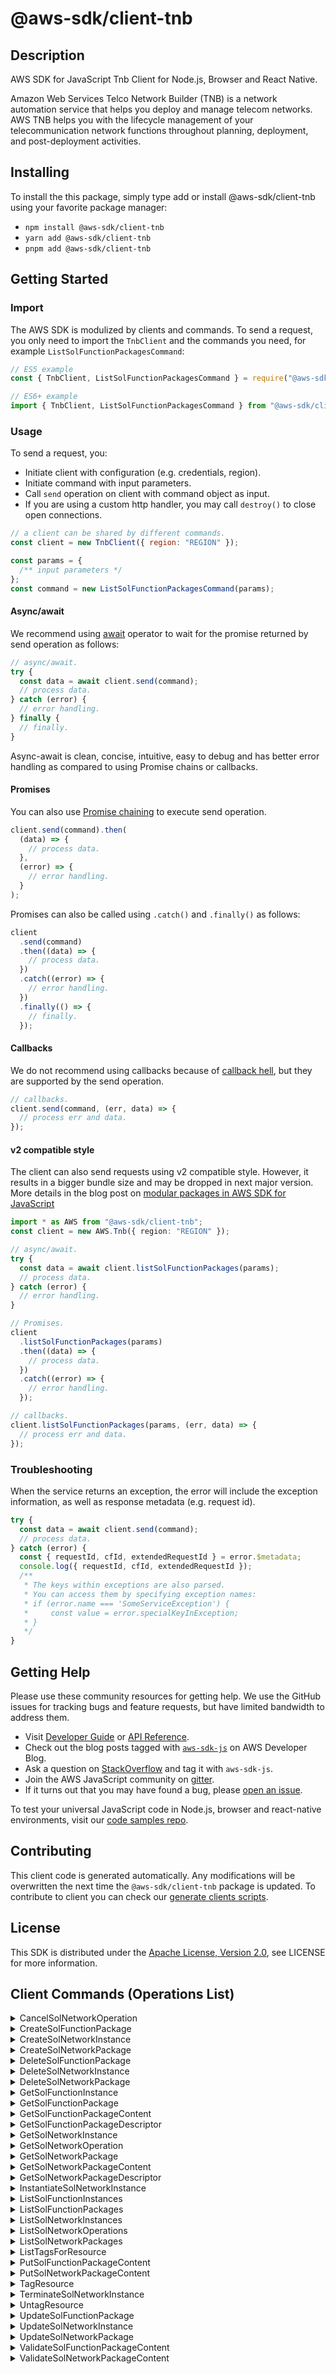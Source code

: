 <!-- generated file, do not edit directly -->

# @aws-sdk/client-tnb

## Description

AWS SDK for JavaScript Tnb Client for Node.js, Browser and React Native.

<p>
Amazon Web Services Telco Network Builder (TNB) is a network automation service that helps
you deploy and manage telecom networks. AWS TNB helps you with the lifecycle management of
your telecommunication network functions throughout planning, deployment, and
post-deployment activities.</p>

## Installing

To install the this package, simply type add or install @aws-sdk/client-tnb
using your favorite package manager:

- `npm install @aws-sdk/client-tnb`
- `yarn add @aws-sdk/client-tnb`
- `pnpm add @aws-sdk/client-tnb`

## Getting Started

### Import

The AWS SDK is modulized by clients and commands.
To send a request, you only need to import the `TnbClient` and
the commands you need, for example `ListSolFunctionPackagesCommand`:

```js
// ES5 example
const { TnbClient, ListSolFunctionPackagesCommand } = require("@aws-sdk/client-tnb");
```

```ts
// ES6+ example
import { TnbClient, ListSolFunctionPackagesCommand } from "@aws-sdk/client-tnb";
```

### Usage

To send a request, you:

- Initiate client with configuration (e.g. credentials, region).
- Initiate command with input parameters.
- Call `send` operation on client with command object as input.
- If you are using a custom http handler, you may call `destroy()` to close open connections.

```js
// a client can be shared by different commands.
const client = new TnbClient({ region: "REGION" });

const params = {
  /** input parameters */
};
const command = new ListSolFunctionPackagesCommand(params);
```

#### Async/await

We recommend using [await](https://developer.mozilla.org/en-US/docs/Web/JavaScript/Reference/Operators/await)
operator to wait for the promise returned by send operation as follows:

```js
// async/await.
try {
  const data = await client.send(command);
  // process data.
} catch (error) {
  // error handling.
} finally {
  // finally.
}
```

Async-await is clean, concise, intuitive, easy to debug and has better error handling
as compared to using Promise chains or callbacks.

#### Promises

You can also use [Promise chaining](https://developer.mozilla.org/en-US/docs/Web/JavaScript/Guide/Using_promises#chaining)
to execute send operation.

```js
client.send(command).then(
  (data) => {
    // process data.
  },
  (error) => {
    // error handling.
  }
);
```

Promises can also be called using `.catch()` and `.finally()` as follows:

```js
client
  .send(command)
  .then((data) => {
    // process data.
  })
  .catch((error) => {
    // error handling.
  })
  .finally(() => {
    // finally.
  });
```

#### Callbacks

We do not recommend using callbacks because of [callback hell](http://callbackhell.com/),
but they are supported by the send operation.

```js
// callbacks.
client.send(command, (err, data) => {
  // process err and data.
});
```

#### v2 compatible style

The client can also send requests using v2 compatible style.
However, it results in a bigger bundle size and may be dropped in next major version. More details in the blog post
on [modular packages in AWS SDK for JavaScript](https://aws.amazon.com/blogs/developer/modular-packages-in-aws-sdk-for-javascript/)

```ts
import * as AWS from "@aws-sdk/client-tnb";
const client = new AWS.Tnb({ region: "REGION" });

// async/await.
try {
  const data = await client.listSolFunctionPackages(params);
  // process data.
} catch (error) {
  // error handling.
}

// Promises.
client
  .listSolFunctionPackages(params)
  .then((data) => {
    // process data.
  })
  .catch((error) => {
    // error handling.
  });

// callbacks.
client.listSolFunctionPackages(params, (err, data) => {
  // process err and data.
});
```

### Troubleshooting

When the service returns an exception, the error will include the exception information,
as well as response metadata (e.g. request id).

```js
try {
  const data = await client.send(command);
  // process data.
} catch (error) {
  const { requestId, cfId, extendedRequestId } = error.$metadata;
  console.log({ requestId, cfId, extendedRequestId });
  /**
   * The keys within exceptions are also parsed.
   * You can access them by specifying exception names:
   * if (error.name === 'SomeServiceException') {
   *     const value = error.specialKeyInException;
   * }
   */
}
```

## Getting Help

Please use these community resources for getting help.
We use the GitHub issues for tracking bugs and feature requests, but have limited bandwidth to address them.

- Visit [Developer Guide](https://docs.aws.amazon.com/sdk-for-javascript/v3/developer-guide/welcome.html)
  or [API Reference](https://docs.aws.amazon.com/AWSJavaScriptSDK/v3/latest/index.html).
- Check out the blog posts tagged with [`aws-sdk-js`](https://aws.amazon.com/blogs/developer/tag/aws-sdk-js/)
  on AWS Developer Blog.
- Ask a question on [StackOverflow](https://stackoverflow.com/questions/tagged/aws-sdk-js) and tag it with `aws-sdk-js`.
- Join the AWS JavaScript community on [gitter](https://gitter.im/aws/aws-sdk-js-v3).
- If it turns out that you may have found a bug, please [open an issue](https://github.com/aws/aws-sdk-js-v3/issues/new/choose).

To test your universal JavaScript code in Node.js, browser and react-native environments,
visit our [code samples repo](https://github.com/aws-samples/aws-sdk-js-tests).

## Contributing

This client code is generated automatically. Any modifications will be overwritten the next time the `@aws-sdk/client-tnb` package is updated.
To contribute to client you can check our [generate clients scripts](https://github.com/aws/aws-sdk-js-v3/tree/main/scripts/generate-clients).

## License

This SDK is distributed under the
[Apache License, Version 2.0](http://www.apache.org/licenses/LICENSE-2.0),
see LICENSE for more information.

## Client Commands (Operations List)

<details>
<summary>
CancelSolNetworkOperation
</summary>

[Command API Reference](https://docs.aws.amazon.com/AWSJavaScriptSDK/v3/latest/client/tnb/command/CancelSolNetworkOperationCommand/) / [Input](https://docs.aws.amazon.com/AWSJavaScriptSDK/v3/latest/Package/-aws-sdk-client-tnb/Interface/CancelSolNetworkOperationCommandInput/) / [Output](https://docs.aws.amazon.com/AWSJavaScriptSDK/v3/latest/Package/-aws-sdk-client-tnb/Interface/CancelSolNetworkOperationCommandOutput/)

</details>
<details>
<summary>
CreateSolFunctionPackage
</summary>

[Command API Reference](https://docs.aws.amazon.com/AWSJavaScriptSDK/v3/latest/client/tnb/command/CreateSolFunctionPackageCommand/) / [Input](https://docs.aws.amazon.com/AWSJavaScriptSDK/v3/latest/Package/-aws-sdk-client-tnb/Interface/CreateSolFunctionPackageCommandInput/) / [Output](https://docs.aws.amazon.com/AWSJavaScriptSDK/v3/latest/Package/-aws-sdk-client-tnb/Interface/CreateSolFunctionPackageCommandOutput/)

</details>
<details>
<summary>
CreateSolNetworkInstance
</summary>

[Command API Reference](https://docs.aws.amazon.com/AWSJavaScriptSDK/v3/latest/client/tnb/command/CreateSolNetworkInstanceCommand/) / [Input](https://docs.aws.amazon.com/AWSJavaScriptSDK/v3/latest/Package/-aws-sdk-client-tnb/Interface/CreateSolNetworkInstanceCommandInput/) / [Output](https://docs.aws.amazon.com/AWSJavaScriptSDK/v3/latest/Package/-aws-sdk-client-tnb/Interface/CreateSolNetworkInstanceCommandOutput/)

</details>
<details>
<summary>
CreateSolNetworkPackage
</summary>

[Command API Reference](https://docs.aws.amazon.com/AWSJavaScriptSDK/v3/latest/client/tnb/command/CreateSolNetworkPackageCommand/) / [Input](https://docs.aws.amazon.com/AWSJavaScriptSDK/v3/latest/Package/-aws-sdk-client-tnb/Interface/CreateSolNetworkPackageCommandInput/) / [Output](https://docs.aws.amazon.com/AWSJavaScriptSDK/v3/latest/Package/-aws-sdk-client-tnb/Interface/CreateSolNetworkPackageCommandOutput/)

</details>
<details>
<summary>
DeleteSolFunctionPackage
</summary>

[Command API Reference](https://docs.aws.amazon.com/AWSJavaScriptSDK/v3/latest/client/tnb/command/DeleteSolFunctionPackageCommand/) / [Input](https://docs.aws.amazon.com/AWSJavaScriptSDK/v3/latest/Package/-aws-sdk-client-tnb/Interface/DeleteSolFunctionPackageCommandInput/) / [Output](https://docs.aws.amazon.com/AWSJavaScriptSDK/v3/latest/Package/-aws-sdk-client-tnb/Interface/DeleteSolFunctionPackageCommandOutput/)

</details>
<details>
<summary>
DeleteSolNetworkInstance
</summary>

[Command API Reference](https://docs.aws.amazon.com/AWSJavaScriptSDK/v3/latest/client/tnb/command/DeleteSolNetworkInstanceCommand/) / [Input](https://docs.aws.amazon.com/AWSJavaScriptSDK/v3/latest/Package/-aws-sdk-client-tnb/Interface/DeleteSolNetworkInstanceCommandInput/) / [Output](https://docs.aws.amazon.com/AWSJavaScriptSDK/v3/latest/Package/-aws-sdk-client-tnb/Interface/DeleteSolNetworkInstanceCommandOutput/)

</details>
<details>
<summary>
DeleteSolNetworkPackage
</summary>

[Command API Reference](https://docs.aws.amazon.com/AWSJavaScriptSDK/v3/latest/client/tnb/command/DeleteSolNetworkPackageCommand/) / [Input](https://docs.aws.amazon.com/AWSJavaScriptSDK/v3/latest/Package/-aws-sdk-client-tnb/Interface/DeleteSolNetworkPackageCommandInput/) / [Output](https://docs.aws.amazon.com/AWSJavaScriptSDK/v3/latest/Package/-aws-sdk-client-tnb/Interface/DeleteSolNetworkPackageCommandOutput/)

</details>
<details>
<summary>
GetSolFunctionInstance
</summary>

[Command API Reference](https://docs.aws.amazon.com/AWSJavaScriptSDK/v3/latest/client/tnb/command/GetSolFunctionInstanceCommand/) / [Input](https://docs.aws.amazon.com/AWSJavaScriptSDK/v3/latest/Package/-aws-sdk-client-tnb/Interface/GetSolFunctionInstanceCommandInput/) / [Output](https://docs.aws.amazon.com/AWSJavaScriptSDK/v3/latest/Package/-aws-sdk-client-tnb/Interface/GetSolFunctionInstanceCommandOutput/)

</details>
<details>
<summary>
GetSolFunctionPackage
</summary>

[Command API Reference](https://docs.aws.amazon.com/AWSJavaScriptSDK/v3/latest/client/tnb/command/GetSolFunctionPackageCommand/) / [Input](https://docs.aws.amazon.com/AWSJavaScriptSDK/v3/latest/Package/-aws-sdk-client-tnb/Interface/GetSolFunctionPackageCommandInput/) / [Output](https://docs.aws.amazon.com/AWSJavaScriptSDK/v3/latest/Package/-aws-sdk-client-tnb/Interface/GetSolFunctionPackageCommandOutput/)

</details>
<details>
<summary>
GetSolFunctionPackageContent
</summary>

[Command API Reference](https://docs.aws.amazon.com/AWSJavaScriptSDK/v3/latest/client/tnb/command/GetSolFunctionPackageContentCommand/) / [Input](https://docs.aws.amazon.com/AWSJavaScriptSDK/v3/latest/Package/-aws-sdk-client-tnb/Interface/GetSolFunctionPackageContentCommandInput/) / [Output](https://docs.aws.amazon.com/AWSJavaScriptSDK/v3/latest/Package/-aws-sdk-client-tnb/Interface/GetSolFunctionPackageContentCommandOutput/)

</details>
<details>
<summary>
GetSolFunctionPackageDescriptor
</summary>

[Command API Reference](https://docs.aws.amazon.com/AWSJavaScriptSDK/v3/latest/client/tnb/command/GetSolFunctionPackageDescriptorCommand/) / [Input](https://docs.aws.amazon.com/AWSJavaScriptSDK/v3/latest/Package/-aws-sdk-client-tnb/Interface/GetSolFunctionPackageDescriptorCommandInput/) / [Output](https://docs.aws.amazon.com/AWSJavaScriptSDK/v3/latest/Package/-aws-sdk-client-tnb/Interface/GetSolFunctionPackageDescriptorCommandOutput/)

</details>
<details>
<summary>
GetSolNetworkInstance
</summary>

[Command API Reference](https://docs.aws.amazon.com/AWSJavaScriptSDK/v3/latest/client/tnb/command/GetSolNetworkInstanceCommand/) / [Input](https://docs.aws.amazon.com/AWSJavaScriptSDK/v3/latest/Package/-aws-sdk-client-tnb/Interface/GetSolNetworkInstanceCommandInput/) / [Output](https://docs.aws.amazon.com/AWSJavaScriptSDK/v3/latest/Package/-aws-sdk-client-tnb/Interface/GetSolNetworkInstanceCommandOutput/)

</details>
<details>
<summary>
GetSolNetworkOperation
</summary>

[Command API Reference](https://docs.aws.amazon.com/AWSJavaScriptSDK/v3/latest/client/tnb/command/GetSolNetworkOperationCommand/) / [Input](https://docs.aws.amazon.com/AWSJavaScriptSDK/v3/latest/Package/-aws-sdk-client-tnb/Interface/GetSolNetworkOperationCommandInput/) / [Output](https://docs.aws.amazon.com/AWSJavaScriptSDK/v3/latest/Package/-aws-sdk-client-tnb/Interface/GetSolNetworkOperationCommandOutput/)

</details>
<details>
<summary>
GetSolNetworkPackage
</summary>

[Command API Reference](https://docs.aws.amazon.com/AWSJavaScriptSDK/v3/latest/client/tnb/command/GetSolNetworkPackageCommand/) / [Input](https://docs.aws.amazon.com/AWSJavaScriptSDK/v3/latest/Package/-aws-sdk-client-tnb/Interface/GetSolNetworkPackageCommandInput/) / [Output](https://docs.aws.amazon.com/AWSJavaScriptSDK/v3/latest/Package/-aws-sdk-client-tnb/Interface/GetSolNetworkPackageCommandOutput/)

</details>
<details>
<summary>
GetSolNetworkPackageContent
</summary>

[Command API Reference](https://docs.aws.amazon.com/AWSJavaScriptSDK/v3/latest/client/tnb/command/GetSolNetworkPackageContentCommand/) / [Input](https://docs.aws.amazon.com/AWSJavaScriptSDK/v3/latest/Package/-aws-sdk-client-tnb/Interface/GetSolNetworkPackageContentCommandInput/) / [Output](https://docs.aws.amazon.com/AWSJavaScriptSDK/v3/latest/Package/-aws-sdk-client-tnb/Interface/GetSolNetworkPackageContentCommandOutput/)

</details>
<details>
<summary>
GetSolNetworkPackageDescriptor
</summary>

[Command API Reference](https://docs.aws.amazon.com/AWSJavaScriptSDK/v3/latest/client/tnb/command/GetSolNetworkPackageDescriptorCommand/) / [Input](https://docs.aws.amazon.com/AWSJavaScriptSDK/v3/latest/Package/-aws-sdk-client-tnb/Interface/GetSolNetworkPackageDescriptorCommandInput/) / [Output](https://docs.aws.amazon.com/AWSJavaScriptSDK/v3/latest/Package/-aws-sdk-client-tnb/Interface/GetSolNetworkPackageDescriptorCommandOutput/)

</details>
<details>
<summary>
InstantiateSolNetworkInstance
</summary>

[Command API Reference](https://docs.aws.amazon.com/AWSJavaScriptSDK/v3/latest/client/tnb/command/InstantiateSolNetworkInstanceCommand/) / [Input](https://docs.aws.amazon.com/AWSJavaScriptSDK/v3/latest/Package/-aws-sdk-client-tnb/Interface/InstantiateSolNetworkInstanceCommandInput/) / [Output](https://docs.aws.amazon.com/AWSJavaScriptSDK/v3/latest/Package/-aws-sdk-client-tnb/Interface/InstantiateSolNetworkInstanceCommandOutput/)

</details>
<details>
<summary>
ListSolFunctionInstances
</summary>

[Command API Reference](https://docs.aws.amazon.com/AWSJavaScriptSDK/v3/latest/client/tnb/command/ListSolFunctionInstancesCommand/) / [Input](https://docs.aws.amazon.com/AWSJavaScriptSDK/v3/latest/Package/-aws-sdk-client-tnb/Interface/ListSolFunctionInstancesCommandInput/) / [Output](https://docs.aws.amazon.com/AWSJavaScriptSDK/v3/latest/Package/-aws-sdk-client-tnb/Interface/ListSolFunctionInstancesCommandOutput/)

</details>
<details>
<summary>
ListSolFunctionPackages
</summary>

[Command API Reference](https://docs.aws.amazon.com/AWSJavaScriptSDK/v3/latest/client/tnb/command/ListSolFunctionPackagesCommand/) / [Input](https://docs.aws.amazon.com/AWSJavaScriptSDK/v3/latest/Package/-aws-sdk-client-tnb/Interface/ListSolFunctionPackagesCommandInput/) / [Output](https://docs.aws.amazon.com/AWSJavaScriptSDK/v3/latest/Package/-aws-sdk-client-tnb/Interface/ListSolFunctionPackagesCommandOutput/)

</details>
<details>
<summary>
ListSolNetworkInstances
</summary>

[Command API Reference](https://docs.aws.amazon.com/AWSJavaScriptSDK/v3/latest/client/tnb/command/ListSolNetworkInstancesCommand/) / [Input](https://docs.aws.amazon.com/AWSJavaScriptSDK/v3/latest/Package/-aws-sdk-client-tnb/Interface/ListSolNetworkInstancesCommandInput/) / [Output](https://docs.aws.amazon.com/AWSJavaScriptSDK/v3/latest/Package/-aws-sdk-client-tnb/Interface/ListSolNetworkInstancesCommandOutput/)

</details>
<details>
<summary>
ListSolNetworkOperations
</summary>

[Command API Reference](https://docs.aws.amazon.com/AWSJavaScriptSDK/v3/latest/client/tnb/command/ListSolNetworkOperationsCommand/) / [Input](https://docs.aws.amazon.com/AWSJavaScriptSDK/v3/latest/Package/-aws-sdk-client-tnb/Interface/ListSolNetworkOperationsCommandInput/) / [Output](https://docs.aws.amazon.com/AWSJavaScriptSDK/v3/latest/Package/-aws-sdk-client-tnb/Interface/ListSolNetworkOperationsCommandOutput/)

</details>
<details>
<summary>
ListSolNetworkPackages
</summary>

[Command API Reference](https://docs.aws.amazon.com/AWSJavaScriptSDK/v3/latest/client/tnb/command/ListSolNetworkPackagesCommand/) / [Input](https://docs.aws.amazon.com/AWSJavaScriptSDK/v3/latest/Package/-aws-sdk-client-tnb/Interface/ListSolNetworkPackagesCommandInput/) / [Output](https://docs.aws.amazon.com/AWSJavaScriptSDK/v3/latest/Package/-aws-sdk-client-tnb/Interface/ListSolNetworkPackagesCommandOutput/)

</details>
<details>
<summary>
ListTagsForResource
</summary>

[Command API Reference](https://docs.aws.amazon.com/AWSJavaScriptSDK/v3/latest/client/tnb/command/ListTagsForResourceCommand/) / [Input](https://docs.aws.amazon.com/AWSJavaScriptSDK/v3/latest/Package/-aws-sdk-client-tnb/Interface/ListTagsForResourceCommandInput/) / [Output](https://docs.aws.amazon.com/AWSJavaScriptSDK/v3/latest/Package/-aws-sdk-client-tnb/Interface/ListTagsForResourceCommandOutput/)

</details>
<details>
<summary>
PutSolFunctionPackageContent
</summary>

[Command API Reference](https://docs.aws.amazon.com/AWSJavaScriptSDK/v3/latest/client/tnb/command/PutSolFunctionPackageContentCommand/) / [Input](https://docs.aws.amazon.com/AWSJavaScriptSDK/v3/latest/Package/-aws-sdk-client-tnb/Interface/PutSolFunctionPackageContentCommandInput/) / [Output](https://docs.aws.amazon.com/AWSJavaScriptSDK/v3/latest/Package/-aws-sdk-client-tnb/Interface/PutSolFunctionPackageContentCommandOutput/)

</details>
<details>
<summary>
PutSolNetworkPackageContent
</summary>

[Command API Reference](https://docs.aws.amazon.com/AWSJavaScriptSDK/v3/latest/client/tnb/command/PutSolNetworkPackageContentCommand/) / [Input](https://docs.aws.amazon.com/AWSJavaScriptSDK/v3/latest/Package/-aws-sdk-client-tnb/Interface/PutSolNetworkPackageContentCommandInput/) / [Output](https://docs.aws.amazon.com/AWSJavaScriptSDK/v3/latest/Package/-aws-sdk-client-tnb/Interface/PutSolNetworkPackageContentCommandOutput/)

</details>
<details>
<summary>
TagResource
</summary>

[Command API Reference](https://docs.aws.amazon.com/AWSJavaScriptSDK/v3/latest/client/tnb/command/TagResourceCommand/) / [Input](https://docs.aws.amazon.com/AWSJavaScriptSDK/v3/latest/Package/-aws-sdk-client-tnb/Interface/TagResourceCommandInput/) / [Output](https://docs.aws.amazon.com/AWSJavaScriptSDK/v3/latest/Package/-aws-sdk-client-tnb/Interface/TagResourceCommandOutput/)

</details>
<details>
<summary>
TerminateSolNetworkInstance
</summary>

[Command API Reference](https://docs.aws.amazon.com/AWSJavaScriptSDK/v3/latest/client/tnb/command/TerminateSolNetworkInstanceCommand/) / [Input](https://docs.aws.amazon.com/AWSJavaScriptSDK/v3/latest/Package/-aws-sdk-client-tnb/Interface/TerminateSolNetworkInstanceCommandInput/) / [Output](https://docs.aws.amazon.com/AWSJavaScriptSDK/v3/latest/Package/-aws-sdk-client-tnb/Interface/TerminateSolNetworkInstanceCommandOutput/)

</details>
<details>
<summary>
UntagResource
</summary>

[Command API Reference](https://docs.aws.amazon.com/AWSJavaScriptSDK/v3/latest/client/tnb/command/UntagResourceCommand/) / [Input](https://docs.aws.amazon.com/AWSJavaScriptSDK/v3/latest/Package/-aws-sdk-client-tnb/Interface/UntagResourceCommandInput/) / [Output](https://docs.aws.amazon.com/AWSJavaScriptSDK/v3/latest/Package/-aws-sdk-client-tnb/Interface/UntagResourceCommandOutput/)

</details>
<details>
<summary>
UpdateSolFunctionPackage
</summary>

[Command API Reference](https://docs.aws.amazon.com/AWSJavaScriptSDK/v3/latest/client/tnb/command/UpdateSolFunctionPackageCommand/) / [Input](https://docs.aws.amazon.com/AWSJavaScriptSDK/v3/latest/Package/-aws-sdk-client-tnb/Interface/UpdateSolFunctionPackageCommandInput/) / [Output](https://docs.aws.amazon.com/AWSJavaScriptSDK/v3/latest/Package/-aws-sdk-client-tnb/Interface/UpdateSolFunctionPackageCommandOutput/)

</details>
<details>
<summary>
UpdateSolNetworkInstance
</summary>

[Command API Reference](https://docs.aws.amazon.com/AWSJavaScriptSDK/v3/latest/client/tnb/command/UpdateSolNetworkInstanceCommand/) / [Input](https://docs.aws.amazon.com/AWSJavaScriptSDK/v3/latest/Package/-aws-sdk-client-tnb/Interface/UpdateSolNetworkInstanceCommandInput/) / [Output](https://docs.aws.amazon.com/AWSJavaScriptSDK/v3/latest/Package/-aws-sdk-client-tnb/Interface/UpdateSolNetworkInstanceCommandOutput/)

</details>
<details>
<summary>
UpdateSolNetworkPackage
</summary>

[Command API Reference](https://docs.aws.amazon.com/AWSJavaScriptSDK/v3/latest/client/tnb/command/UpdateSolNetworkPackageCommand/) / [Input](https://docs.aws.amazon.com/AWSJavaScriptSDK/v3/latest/Package/-aws-sdk-client-tnb/Interface/UpdateSolNetworkPackageCommandInput/) / [Output](https://docs.aws.amazon.com/AWSJavaScriptSDK/v3/latest/Package/-aws-sdk-client-tnb/Interface/UpdateSolNetworkPackageCommandOutput/)

</details>
<details>
<summary>
ValidateSolFunctionPackageContent
</summary>

[Command API Reference](https://docs.aws.amazon.com/AWSJavaScriptSDK/v3/latest/client/tnb/command/ValidateSolFunctionPackageContentCommand/) / [Input](https://docs.aws.amazon.com/AWSJavaScriptSDK/v3/latest/Package/-aws-sdk-client-tnb/Interface/ValidateSolFunctionPackageContentCommandInput/) / [Output](https://docs.aws.amazon.com/AWSJavaScriptSDK/v3/latest/Package/-aws-sdk-client-tnb/Interface/ValidateSolFunctionPackageContentCommandOutput/)

</details>
<details>
<summary>
ValidateSolNetworkPackageContent
</summary>

[Command API Reference](https://docs.aws.amazon.com/AWSJavaScriptSDK/v3/latest/client/tnb/command/ValidateSolNetworkPackageContentCommand/) / [Input](https://docs.aws.amazon.com/AWSJavaScriptSDK/v3/latest/Package/-aws-sdk-client-tnb/Interface/ValidateSolNetworkPackageContentCommandInput/) / [Output](https://docs.aws.amazon.com/AWSJavaScriptSDK/v3/latest/Package/-aws-sdk-client-tnb/Interface/ValidateSolNetworkPackageContentCommandOutput/)

</details>
